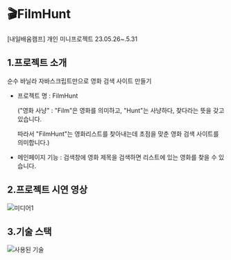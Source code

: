 # 🎬FilmHunt
[내일배움캠프] 개인 미니프로젝트 23.05.26~.5.31

## 1.프로젝트 소개
순수 바닐라 자바스크립트만으로 영화 검색 사이트 만들기
* 프로젝트 명 : FilmHunt

  ("영화 사냥" : "Film"은 영화를 의미하고, "Hunt"는 사냥하다, 찾다라는 뜻을 갖고 있습니다.
  
  따라서 "FilmHunt"는 영화리스트를 찾아내는데 초점을 맞춘 영화 검색 사이트를 의미합니다.)

* 메인페이지 기능 : 검색창에 영화 제목을 검색하면 리스트에 있는 영화를 찾을 수 있습니다.

## 2.프로젝트 시연 영상
![미디어1](https://github.com/treasureholy/FilmHunt/assets/130212469/c4e88811-498c-4c11-85c7-1c1f4e53e727)
## 3.기술 스택
![사용된 기술](https://github.com/treasureholy/FilmHunt/assets/130212469/57dac1ac-af63-4fd1-92f1-cbb38c26b737)

